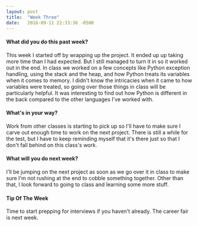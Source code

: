 ```yaml
---
layout: post
title:  "Week Three"
date:   2016-09-11 22:33:36 -0500
---
```

#### What did you do this past week?

This week I started off by wrapping up the project. It ended up up taking more time than I had expected. But I still managed to turn it in so it worked out in the end. In class we worked on a few concepts like Python exception handling, using the stack and the heap, and how Python treats its variables when it comes to memory. I didn't know the intricacies when it came to how variables were treated, so going over those things in class will be particularly helpful. It was interesting to find out how Python is different in the back compared to the other languages I've worked with.

#### What's in your way?

Work from other classes is starting to pick up so I'll have to make sure I carve out enough time to work on the next project. There is still a while for the test, but I have to keep reminding myself that it's there just so that I don't fall behind on this class's work.

#### What will you do next week?

I'll be jumping on the next project as soon as we go over it in class to make sure I'm not rushing at the end to cobble something together. Other than that, I look forward to going to class and learning some more stuff.

#### Tip Of The Week

Time to start prepping for interviews if you haven't already. The career fair is next week.
